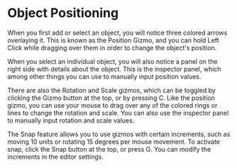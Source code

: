 # Object Positioning

When you first add or select an object, you will notice three colored arrows overlaying it. This is known as the Position Gizmo, and you can hold Left Click while dragging over them in order to change the object's position.

When you select an individual object, you will also notice a panel on the right side with details about the object. This is the inspector panel, which among other things you can use to manually input position values.

There are also the Rotation and Scale gizmos, which can be toggled by clicking the Gizmo button at the top, or by pressing C. Like the position gizmo, you can use your mouse to drag over any of the colored rings or lines to change the rotation and scale. You can also use the inspector panel to manually input rotation and scale values.

The Snap feature allows you to use gizmos with certain increments, such as moving 10 units or rotating 15 degrees per mouse movement. To activate snap, click the Snap button at the top, or press G. You can modify the increments in the editor settings.&#x20;
